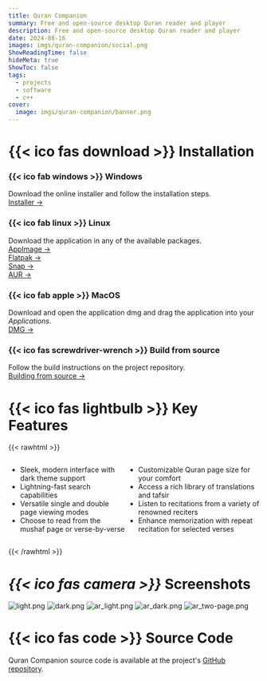 ```yaml
---
title: Quran Companion
summary: Free and open-source desktop Quran reader and player
description: Free and open-source desktop Quran reader and player
date: 2024-08-16
images: imgs/quran-companion/social.png
ShowReadingTime: false
hideMeta: true
ShowToc: false
tags:
  - projects
  - software
  - c++
cover:
  image: imgs/quran-companion/banner.png
---
```


# <span class="fa-centered">{{< ico fas download >}}</span> Installation

<div class="grid-container">
<div class="grid-item">

### <span class="fa-centered">{{< ico fab windows >}}</span> **Windows**

Download the online installer and follow the installation steps.  
[Installer →](https://github.com/0xzer0x/quran-companion/releases/download/v1.1.9/qc_online_installer_x64_win.exe)

</div>

<div class="grid-item">

### <span class="fa-centered">{{< ico fab linux >}}</span> **Linux**

Download the application in any of the available packages.  
[AppImage →](https://github.com/0xzer0x/quran-companion/releases/download/v1.2.8/Quran_Companion-1.2.8-x86_64.AppImage)  
[Flatpak →](https://flathub.org/apps/io.github._0xzer0x.qurancompanion)  
[Snap →](https://snapcraft.io/quran-companion)  
[AUR →](https://aur.archlinux.org/packages/quran-companion)

</div>

<div class="grid-item">

### <span class="fa-centered">{{< ico fab apple >}}</span> **MacOS**

Download and open the application dmg and drag the application into your _Applications_.  
[DMG →](https://github.com/0xzer0x/quran-companion/releases/download/v1.2.8/Quran_Companion-1.2.8-x86_64.dmg)

</div>

<div class="grid-item">

### <span class="fa-centered">{{< ico fas screwdriver-wrench >}}</span> **Build from source**

Follow the build instructions on the project repository.<br/>
[Building from source →](https://github.com/0xzer0x/quran-companion?tab=readme-ov-file#compilation-%EF%B8%8F)

</div>
</div>

# <span class="fa-centered">{{< ico fas lightbulb >}}</span> Key Features

{{< rawhtml >}}

<div style="display: flex;">
    <div>
      <ul>
        <li>Sleek, modern interface with dark theme support</li>
        <li>Lightning-fast search capabilities</li>
        <li>Versatile single and double page viewing modes</li>
        <li>Choose to read from the mushaf page or verse-by-verse</li>
      </ul>
    </div>
    <div>
      <ul>
        <li>Customizable Quran page size for your comfort</li>
        <li>Access a rich library of translations and tafsir</li>
        <li>Listen to recitations from a variety of renowned reciters</li>
        <li>Enhance memorization with repeat recitation for selected verses</li>
      </ul>
    </div>
</div>

{{< /rawhtml >}}

# <i><span class="fa-centered">{{< ico fas camera >}}</span></i> Screenshots

![light.png](/imgs/quran-companion/screenshots/light.png#center)
![dark.png](/imgs/quran-companion/screenshots/dark.png#center)
![ar_light.png](/imgs/quran-companion/screenshots/ar_light.png#center)
![ar_dark.png](/imgs/quran-companion/screenshots/ar_dark.png#center)
![ar_two-page.png](/imgs/quran-companion/screenshots/ar_two-page.png#center)

# <span class="fa-centered">{{< ico fas code >}}</span> Source Code

Quran Companion source code is available at the project's [GitHub repository](https://github.com/0xzer0x/quran-companion).
